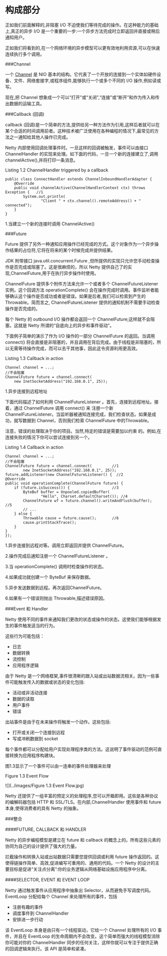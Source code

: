 构成部分
========

正如我们前面解释的,非阻塞 I/O 不迫使我们等待完成的操作。在这种能力的基础上,真正的异步 I/O 是一个重要的一步:一个异步方法完成时立即返回并直接或稍后通知用户。

正如我们将看到的,在一个网络环境的异步模型可以更有效地利用资源,可以在快速连续执行多个调用。

###Channel

一个 [Channel](http://docs.oracle.com/javase/7/docs/api/java/nio/channels/Channel.html) 是 NIO 基本的结构。它代表了一个开放的连接到一个实体如硬件设备、文件、网络套接字,或程序组件,能够执行一个或多个不同的 I/O 操作,例如读或写。

现在,把 Channel 想象成一个可以“打开”或“关闭”,“连接”或“断开”和作为传入和传出数据的运输工具。

###Callback (回调)

callback (回调)是一个简单的方法,提供给另一种方法作为引用,这样后者就可以在某个合适的时间调用前者。这种技术被广泛使用在各种编程的情况下,最常见的方法之一通知给其他人操作已完成。

Netty 内部使用回调处理事件时。一旦这样的回调被触发，事件可以由接口 ChannelHandler 的实现来处理。如下面的代码，一旦一个新的连接建立了,调用 channelActive(),并将打印一条消息。

Listing 1.2 ChannelHandler triggered by a callback

	public class ConnectHandler extends ChannelInboundHandlerAdapter {
	    @Override
	    public void channelActive(ChannelHandlerContext ctx) throws Exception {   //1
	        System.out.println(
	                "Client " + ctx.channel().remoteAddress() + " connected");
	    }
	}

1.当建立一个新的连接时调用 ChannelActive()

###Future

Future 提供了另外一种通知应用操作已经完成的方式。这个对象作为一个异步操作结果的占位符,它将在将来的某个时候完成并提供结果。

JDK 附带接口 java.util.concurrent.Future ,但所提供的实现只允许您手动检查操作是否完成或阻塞了。这是很麻烦的，所以 Netty 提供自己了的实现,ChannelFuture,用于在执行异步操作时使用。

ChannelFuture 提供多个附件方法来允许一个或者多个 ChannelFutureListener 实例。这个回调方法 operationComplete() 会在操作完成时调用。事件监听者能够确认这个操作是否成功或者是错误。如果是后者,我们可以检索到产生的 Throwable。简而言之, ChannelFutureListener 提供的通知机制不需要手动检查操作是否完成的。

每个 Netty 的 outbound I/O 操作都会返回一个 ChannelFuture;这样就不会阻塞。这就是 Netty 所谓的“自底向上的异步和事件驱动”。

下面例子简单的演示了作为 I/O 操作的一部分 ChannelFuture 的返回。当调用 connect() 将会直接是非阻塞的，并且调用在背后完成。由于线程是非阻塞的，所以无需等待操作完成，而可以去干其他事，因此这令资源利用更高效。

Listing 1.3 Callback in action

	Channel channel = ...;
	//不会阻塞
	ChannelFuture future = channel.connect(
	    new InetSocketAddress("192.168.0.1", 25));

1.异步连接到远程地址

下面代码描述了如何利用 ChannelFutureListener 。首先，连接到远程地址。接着，通过 ChannelFuture 调用 connect() 来 注册一个新ChannelFutureListener。当监听器被通知连接完成，我们检查状态。如果是成功，就写数据到 Channel，否则我们检索 ChannelFuture 中的Throwable。

注意，错误的处理取决于你的项目。当然,特定的错误是需要加以约束
的。例如,在连接失败的情况下你可以尝试连接到另一个。

Listing 1.4 Callback in action

	Channel channel = ...;
	//不会阻塞
    ChannelFuture future = channel.connect(			//1
            new InetSocketAddress("192.168.0.1", 25));
    future.addListener(new ChannelFutureListener() {  //2
    @Override
    public void operationComplete(ChannelFuture future) {
        if (future.isSuccess()) {					//3
            ByteBuf buffer = Unpooled.copiedBuffer(
                    "Hello", Charset.defaultCharset()); //4
            ChannelFuture wf = future.channel().writeAndFlush(buffer);				//5
            // ...
        } else {
            Throwable cause = future.cause();		//6
            cause.printStackTrace();
        }
    }
    });

1.异步连接到远程对等。调用立即返回并提供 ChannelFuture。

2.操作完成后通知注册一个 ChannelFutureListener 。

3.当 operationComplete() 调用时检查操作的状态。

4.如果成功就创建一个 ByteBuf 来保存数据。

5.异步发送数据到远程。再次返回ChannelFuture。

6.如果有一个错误则抛出 Throwable,描述错误原因。

###Event 和 Handler

Netty 使用不同的事件来通知我们更改的状态或操作的状态。这使我们能够根据发生的事件触发适当的行为。

这些行为可能包括：

* 日志
* 数据转换
* 流控制
* 应用程序逻辑

由于 Netty 是一个网络框架,事件很清晰的跟入站或出站数据流相关。因为一些事件可能触发传入的数据或状态的变化包括:

* 活动或非活动连接
* 数据的读取
* 用户事件
* 错误

出站事件是由于在未来操作将触发一个动作。这些包括:

* 打开或关闭一个连接到远程
* 写或冲刷数据到 socket

每个事件都可以分配给用户实现处理程序类的方法。这说明了事件驱动的范例可直接转换为应用程序构建块。

图1.3显示了一个事件可以由一连串的事件处理器来处理

Figure 1.3 Event Flow

![](../images/Figure 1.3 Event Flow.jpg)

Netty 还提供了一组丰富的预定义的处理程序,您可以开箱即用。这些是各种协议的编解码器包括 HTTP 和 SSL/TLS。在内部,ChannelHandler 使用事件和 future 本身,使得消费者的具有 Netty 的抽象。

###整合

####FUTURE, CALLBACK 和 HANDLER

Netty 的异步编程模型是建立在 future 和 callback 的概念上的。所有这些元素的协同为自己的设计提供了强大的力量。

拦截操作和转换入站或出站数据只需要您提供回调或利用 future 操作返回的。这使得链操作简单、高效,促进编写可重用的、通用的代码。一个 Netty 的设计的主要目标是促进“关注点分离”:你的业务逻辑从网络基础设施应用程序中分离。

####SELECTOR, EVENT 和 EVENT LOOP

Netty 通过触发事件从应用程序中抽象出 Selector，从而避免手写调度代码。EventLoop 分配给每个 Channel 来处理所有的事件，包括

* 注册有趣的事件
* 调度事件到 ChannelHandler
* 安排进一步行动

该 EventLoop 本身是由只有一个线程驱动，它给一个 Channel 处理所有的 I/O 事件，并且在 EventLoop 的生命周期内不会改变。这个简单而强大的线程模型消除你可能对你的 ChannelHandler 同步的任何关注，这样你就可以专注于提供正确的回调逻辑来执行。该 API 是简单和紧凑。